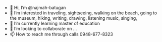 - 👋 Hi, I’m @najmah-batugan
- 👀 I’m interested in traveling, sightseeing, walking on the beach, going to the museum, hiking, writing, drawing, listening music, singing, 
- 🌱 I’m currently learning master of education
- 💞️ I’m looking to collaborate on ...
- 📫 How to reach me through calls 0948-977-8323

<!---
najmah-batugan/najmah-batugan is a ✨ special ✨ repository because its `README.md` (this file) appears on your GitHub profile.
You can click the Preview link to take a look at your changes.
--->
